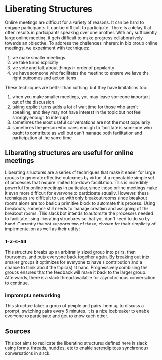 # Liberating Structures

Online meetings are difficult for a variety of reasons. It can be hard to engage participants. It can be difficult to participate. There is a delay that often results in participants speaking over one another. With any sufficiently large online meeting, it gets difficult to make progress collaboratively towards an objective. To address the challenges inherent in big group online meetings, we experiment with techniques:

1. we make smaller meetings
2. we take turns explicitly
3. we vote and talk about things in order of popularity
4. we have someone who facilitates the meeting to ensure we have the right outcomes and action items

These techniques are better than nothing, but they have limitations too:

1. when you make smaller meetings, you may leave someone important out of the discussion
2. taking explicit turns adds a lot of wait time for those who aren't speaking, and they may not have interest in the topic but not feel strongly enough to interrupt
3. sometimes the most useful conversations are not the most popularity
4. sometimes the person who cares enough to facilitate is someone who ought to contribute as well but can't manage both facilitation and participation at the same time

## Liberating structures are useful for online meetings

Liberating structures are a series of techniques that make it easier for large groups to generate effective outcomes by virtue of a repeatable simple set of processes that require limited top-down facilitation. This is incredibly powerful for online meetings in particular, since those online meetings make it even more difficult for everyone to participate equally. However, these techniques are difficult to use with only breakout rooms since breakout rooms alone are too basic a primitive block to automate this process. Using breakouts, someone still needs to manage creation and assigning of the breakout rooms. This slack bot intends to automate the processes needed to facilitate using liberating structures so that you don't need to do so by hand. Currently the bot supports two of these, chosen for their simplicity of implementation as well as their utility:

### 1-2-4-all

This structure breaks up an arbitrarily sized group into pairs, then foursomes, and puts everyone back together again. By breaking out into smaller groups it optimizes for everyone to have a contribution and a chance to think about the topic(s) at hand. Progressively combining the groups ensures that the feedback will make it back to the larger group. Afterwards, there is a slack thread available for asynchronous conversation to continue.

### impromptu networking

This structure takes a group of people and pairs them up to discuss a prompt, switching pairs every 5 minutes. It is a nice icebreaker to enable everyone to participate and get to know each other.

## Sources

This bot aims to replicate the liberating structures defined [here](https://www.liberatingstructures.com/) in slack using forms, threads, huddles, etc to enable serendipitous synchronous conversations in slack.

